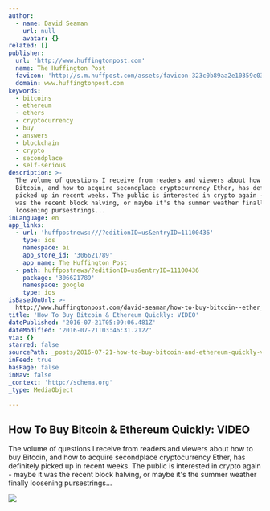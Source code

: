 ```yaml
---
author:
  - name: David Seaman
    url: null
    avatar: {}
related: []
publisher:
  url: 'http://www.huffingtonpost.com'
  name: The Huffington Post
  favicon: 'http://s.m.huffpost.com/assets/favicon-323c0b89aa2e10359c0389ac87254b1b.ico'
  domain: www.huffingtonpost.com
keywords:
  - bitcoins
  - ethereum
  - ethers
  - cryptocurrency
  - buy
  - answers
  - blockchain
  - crypto
  - secondplace
  - self-serious
description: >-
  The volume of questions I receive from readers and viewers about how to buy
  Bitcoin, and how to acquire secondplace cryptocurrency Ether, has definitely
  picked up in recent weeks. The public is interested in crypto again - maybe it
  was the recent block halving, or maybe it's the summer weather finally
  loosening pursestrings...
inLanguage: en
app_links:
  - url: 'huffpostnews:///?editionID=us&entryID=11100436'
    type: ios
    namespace: ai
    app_store_id: '306621789'
    app_name: The Huffington Post
  - path: huffpostnews/?editionID=us&entryID=11100436
    package: '306621789'
    namespace: google
    type: ios
isBasedOnUrl: >-
  http://www.huffingtonpost.com/david-seaman/how-to-buy-bitcoin--ether_b_11100436.html
title: 'How To Buy Bitcoin & Ethereum Quickly: VIDEO'
datePublished: '2016-07-21T05:09:06.481Z'
dateModified: '2016-07-21T03:46:31.212Z'
via: {}
starred: false
sourcePath: _posts/2016-07-21-how-to-buy-bitcoin-and-ethereum-quickly-video.md
inFeed: true
hasPage: false
inNav: false
_context: 'http://schema.org'
_type: MediaObject

---
```

<article style=""><h1>How To Buy Bitcoin &amp; Ethereum Quickly: VIDEO</h1><p>The volume of questions I receive from readers and viewers about how to buy Bitcoin, and how to acquire secondplace cryptocurrency Ether, has definitely picked up in recent weeks. The public is interested in crypto again - maybe it was the recent block halving, or maybe it's the summer weather finally loosening pursestrings...</p><img src="http://i.huffpost.com/gen/1454955/images/o-BITCOIN-facebook.jpg" /></article>